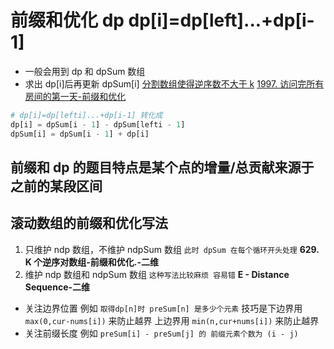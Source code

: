 # 前缀和优化 dp dp[i]=dp[left]...+dp[i-1]

- 一般会用到 dp 和 dpSum 数组
- 求出 dp[i]后再更新 dpSum[i]
  [分割数组使得逆序数不大于 k](089%20-%20Partitions%20and%20Inversions%EF%BC%88%E2%98%857%EF%BC%89.py)
  [1997. 访问完所有房间的第一天-前缀和优化](1997.%20%E8%AE%BF%E9%97%AE%E5%AE%8C%E6%89%80%E6%9C%89%E6%88%BF%E9%97%B4%E7%9A%84%E7%AC%AC%E4%B8%80%E5%A4%A9-%E5%89%8D%E7%BC%80%E5%92%8C%E4%BC%98%E5%8C%96.py)

```Python
# dp[i]=dp[lefti]...+dp[i-1] 转化成
dp[i] = dpSum[i - 1] - dpSum[lefti - 1]
dpSum[i] = dpSum[i - 1] + dp[i]
```

## 前缀和 dp 的题目特点是某个点的增量/总贡献来源于之前的某段区间

## 滚动数组的前缀和优化写法

1. 只维护 ndp 数组，不维护 ndpSum 数组
   `此时 dpSum 在每个循环开头处理`
   **629. K 个逆序对数组-前缀和优化.-二维**
2. 维护 ndp 数组和 ndpSum 数组
   `这种写法比较麻烦 容易错`
   **E - Distance Sequence-二维**

- 关注边界位置 例如 `取得dp[n]时 preSum[n] 是多少个元素`
  技巧是下边界用 `max(0,cur-nums[i])` 来防止越界
  上边界用 `min(n,cur+nums[i])` 来防止越界
- 关注前缀长度 例如 `preSum[i] - preSum[j] 的 前缀元素个数为 (i - j)`
